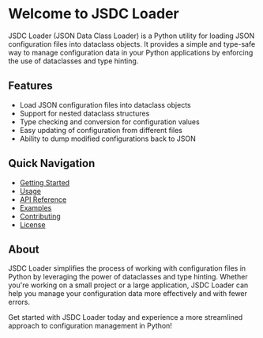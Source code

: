 # Welcome to JSDC Loader

JSDC Loader (JSON Data Class Loader) is a Python utility for loading JSON configuration files into dataclass objects. It provides a simple and type-safe way to manage configuration data in your Python applications by enforcing the use of dataclasses and type hinting.

## Features

* Load JSON configuration files into dataclass objects
* Support for nested dataclass structures
* Type checking and conversion for configuration values
* Easy updating of configuration from different files
* Ability to dump modified configurations back to JSON

## Quick Navigation

* [Getting Started](getting-started/README.md)
* [Usage](usage/README.md)
* [API Reference](api-reference/README.md)
* [Examples](examples/README.md)
* [Contributing](contributing.md)
* [License](license.md)

## About

JSDC Loader simplifies the process of working with configuration files in Python by leveraging the power of dataclasses and type hinting. Whether you're working on a small project or a large application, JSDC Loader can help you manage your configuration data more effectively and with fewer errors.

Get started with JSDC Loader today and experience a more streamlined approach to configuration management in Python!
